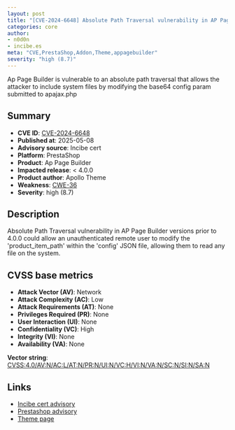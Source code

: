 ```yaml
---
layout: post
title: "[CVE-2024-6648] Absolute Path Traversal vulnerability in AP Page Builder versions prior to 4.0.0"
categories: core
author:
- n0d0n
- incibe.es
meta: "CVE,PrestaShop,Addon,Theme,appagebuilder"
severity: "high (8.7)"
---
```


Ap Page Builder is vulnerable to an absolute path traversal that allows the attacker to include system files by modifying the base64 config param submitted to apajax.php

## Summary

* **CVE ID**: [CVE-2024-6648](https://cve.mitre.org/cgi-bin/cvename.cgi?name=CVE-2024-6648)
* **Published at**: 2025-05-08
* **Advisory source**: Incibe cert
* **Platform**: PrestaShop
* **Product**: Ap Page Builder
* **Impacted release**: < 4.0.0
* **Product author**: Apollo Theme
* **Weakness**: [CWE-36](https://cwe.mitre.org/data/definitions/36.html)
* **Severity**: high (8.7)

## Description

Absolute Path Traversal vulnerability in AP Page Builder versions prior to 4.0.0 could allow an unauthenticated remote user to modify the 'product_item_path' within the 'config' JSON file, allowing them to read any file on the system.

## CVSS base metrics

* **Attack Vector (AV)**: Network
* **Attack Complexity (AC)**: Low
* **Attack Requirements (AT)**: None
* **Privileges Required (PR)**: None
* **User Interaction (UI)**: None
* **Confidentiality (VC)**: High
* **Integrity (VI)**: None
* **Availability (VA)**: None

**Vector string**: [CVSS:4.0/AV:N/AC:L/AT:N/PR:N/UI:N/VC:H/VI:N/VA:N/SC:N/SI:N/SA:N](https://nvd.nist.gov/vuln-metrics/cvss/v4-calculator?vector=AV:N/AC:L/AT:N/PR:N/UI:N/VC:H/VI:N/VA:N/SC:N/SI:N/SA:N)

## Links

* [Incibe cert advisory](https://www.incibe.es/incibe-cert/alerta-temprana/avisos/path-traversal-en-ap-page-builder)
* [Prestashop advisory](https://help-center.prestashop.com/hc/fr/articles/25492821315346-Mise-en-conformit%C3%A9-du-module-Ap-Page-Builder)
* [Theme page](https://apollotheme.com/products/ap-pagebuilder-prestashop-module)

